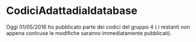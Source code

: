 # CodiciAdattadialdatabase
Oggi 01/05/2016 ho pubblicato parte dei codici del gruppo 4 ( i restanti non appena conlcuse le modifiche saranno immediatamente pubblicati).
